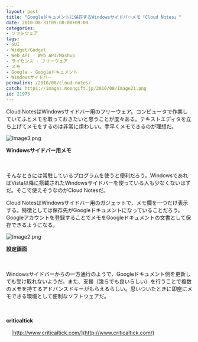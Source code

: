 ```yaml
---
layout: post
title: "Googleドキュメントに保存するWindowsサイドバーメモ「Cloud Notes」"
date: 2010-08-31T09:00:00+09:00
categories:
- ソフトウェア
tags: 
- GUI
- Widget/Gadget
- Web API - Web API/Mashup
- ライセンス - フリーウェア
- メモ
- Google - Googleドキュメント
- Windowsサイドバー
permalink: /2010/08/cloud-notes/
catch: https://images.moongift.jp/2010/08/Image21.png
id: 21975
---
```

Cloud NotesはWindowsサイドバー用のフリーウェア。コンピュータで作業していてふとメモを取っておきたいと思うことが度々ある。テキストエディタを立ち上げてメモをするのは非常に煩わしい。手早くメモできるのが理想だ。

  

![Image3.png](https://images.moongift.jp/2010/08/Image3.png)  
  
**Windowsサイドバー用メモ**

  

　

  

そんなときには常駐しているプログラムを使うと便利だろう。WindowsであればVista以降に搭載されたWindowsサイドバーを使っている人も少なくないはずだ。そこで使えそうなのがCloud Notesだ。

  
<!--more-->

Cloud NotesはWindowsサイドバー用のガジェットで、メモ欄を一つだけ表示する。特徴としては保存先がGoogleドキュメントになっていることだろう。Googleアカウントを登録することでメモをGoogleドキュメントの文書として保存できるようになる。

  

![Image2.png](https://images.moongift.jp/2010/08/Image21.png)  
  
**設定画面**

  

　

  

Windowsサイドバーからの一方通行のようで、Googleドキュメント側を更新しても受け取れないようだ。また、支援（幾らでも良いらしい）を行うことで複数のメモを持てるアドバンスドキーがもらえるらしい。思いついたときに即座にメモできる環境として便利なソフトウェアだ。

  

　

  

**criticaltick**  
  
　[http://www.criticaltick.com/](http://www.criticaltick.com/)

  
